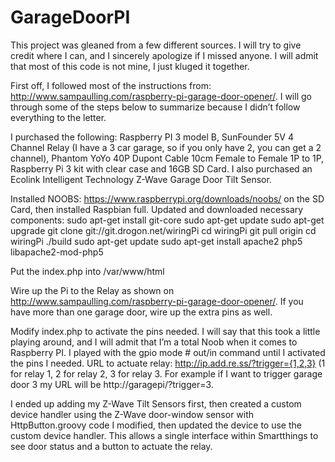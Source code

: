 # GarageDoorPI


This project was gleaned from a few different sources. I will try to give credit where I can, and I sincerely apologize if I missed anyone. I will admit that most of this code is not mine, I just kluged it together.

First off, I followed most of the instructions from: http://www.sampaulling.com/raspberry-pi-garage-door-opener/. I will go through some of the steps below to summarize because I didn’t follow everything to the letter.

I purchased the following: Raspberry PI 3 model B, SunFounder 5V 4 Channel Relay (I have a 3 car garage, so if you only have 2, you can get a 2 channel), Phantom YoYo 40P Dupont Cable 10cm Female to Female 1P to 1P, Raspberry Pi 3 kit with clear case and 16GB SD Card. I also purchased an Ecolink Intelligent Technology Z-Wave Garage Door Tilt Sensor.

Installed NOOBS: https://www.raspberrypi.org/downloads/noobs/ on the SD Card, then installed Raspbian full. 
Updated and downloaded necessary components:
  sudo apt-get install git-core
  sudo apt-get update 
  sudo apt-get upgrade
  git clone git://git.drogon.net/wiringPi
  cd wiringPi 
  git pull origin
  cd wiringPi 
  ./build
	sudo apt-get update
  sudo apt-get install apache2 php5 libapache2-mod-php5

Put the index.php into /var/www/html

Wire up the Pi to the Relay as shown on http://www.sampaulling.com/raspberry-pi-garage-door-opener/. If you have more than one garage door, wire up the extra pins as well.

Modify index.php to activate the pins needed. I will say that this took a little playing around, and I will admit that I’m a total Noob when it comes to Raspberry PI. I played with the gpio mode # out/in command until I activated the pins I needed.
URL to actuate relay: http://ip.add.re.ss/?trigger={1,2,3} (1 for relay 1, 2 for relay 2, 3 for relay 3. For example if I want to trigger garage door 3 my URL will be http://garagepi/?trigger=3.

I ended up adding my Z-Wave Tilt Sensors first, then created a custom device handler using the Z-Wave door-window sensor with HttpButton.groovy code I modified, then updated the device to use the custom device handler. This allows a single interface within Smartthings to see door status and a button to actuate the relay.

